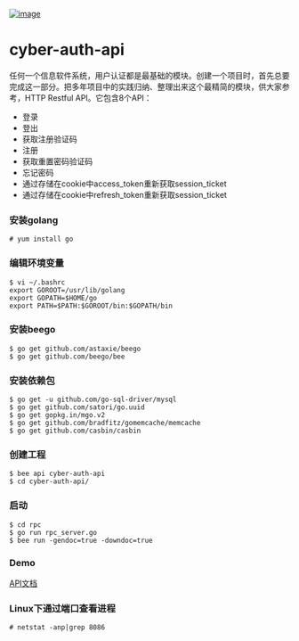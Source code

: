 [![image](http://b2oks-cover.b0.upaiyun.com/default/cyberlife-logo.jpg)](http://cyber-life.cn)
# cyber-auth-api

任何一个信息软件系统，用户认证都是最基础的模块。创建一个项目时，首先总要完成这一部分。把多年项目中的实践归纳、整理出来这个最精简的模块，供大家参考，HTTP Restful API。它包含8个API：
* 登录
* 登出
* 获取注册验证码
* 注册
* 获取重置密码验证码
* 忘记密码
* 通过存储在cookie中access_token重新获取session_ticket
* 通过存储在cookie中refresh_token重新获取session_ticket

### 安装golang
    # yum install go

### 编辑环境变量
    $ vi ~/.bashrc
    export GOROOT=/usr/lib/golang
    export GOPATH=$HOME/go
    export PATH=$PATH:$GOROOT/bin:$GOPATH/bin

### 安装beego
    $ go get github.com/astaxie/beego
    $ go get github.com/beego/bee

### 安装依赖包
    $ go get -u github.com/go-sql-driver/mysql
    $ go get github.com/satori/go.uuid
    $ go get gopkg.in/mgo.v2
    $ go get github.com/bradfitz/gomemcache/memcache
    $ go get github.com/casbin/casbin

### 创建工程
    $ bee api cyber-auth-api
    $ cd cyber-auth-api/

### 启动
    $ cd rpc
    $ go run rpc_server.go
    $ bee run -gendoc=true -downdoc=true

### Demo
[API文档](http://auth.domicake.com/swagger/ "可以直接作为单元测试工具使用")

### Linux下通过端口查看进程
    # netstat -anp|grep 8086
